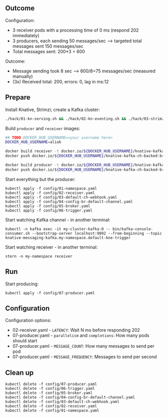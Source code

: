 ## Outcome

Configuration:
- 3 receiver pods with a processing time of 0 ms (respond 202 immediately)
- 3 producers, each sending 50 messages/sec --> targeted total messages sent 150 messages/sec
- Total messages sent: 200*3 = 600

Outcome:
- Message sending took 8 sec --> 600/8=75 messages/sec (measured manually)
- (3x) Received total: 200, errors: 0, lag in ms:12


## Prepare

Install Knative, Strimzi; create a Kafka cluster:

```bash
./hack/01-kn-serving.sh && ./hack/02-kn-eventing.sh && ./hack/03-strimzi.sh && ./hack/04-kn-kafka.sh
```

Build `producer` and `receiver` images:

```bash
## TODO DOCKER_HUB_USERNAME=<your username here>
DOCKER_HUB_USERNAME=aliok

docker build receiver -t docker.io/${DOCKER_HUB_USERNAME}/knative-kafka-ch-backed-broker-load-test-receiver
docker push docker.io/${DOCKER_HUB_USERNAME}/knative-kafka-ch-backed-broker-load-test-receiver

docker build producer -t docker.io/${DOCKER_HUB_USERNAME}/knative-kafka-ch-backed-broker-load-test-producer
docker push docker.io/${DOCKER_HUB_USERNAME}/knative-kafka-ch-backed-broker-load-test-producer
```

Start everything but the producer:

```
kubectl apply -f config/01-namespace.yaml
kubectl apply -f config/02-receiver.yaml
kubectl apply -f config/03-default-ch-webhook.yaml
kubectl apply -f config/04-config-br-default-channel.yaml
kubectl apply -f config/05-broker.yaml
kubectl apply -f config/06-trigger.yaml
```

Start watching Kafka channel - in another terminal:

```
kubectl -n kafka exec -it my-cluster-kafka-0 -- bin/kafka-console-consumer.sh --bootstrap-server localhost:9092 --from-beginning --topic knative-messaging-kafka.my-namespace.default-kne-trigger
```

Start watching receiver - in another terminal:

```
stern -n my-namespace receiver
```

## Run

Start producing:

```
kubectl apply -f config/07-producer.yaml
```

## Configuration

Configuration options:
- 02-receiver.yaml - `LATENCY`: Wait N ms before responding 202
- 07-producer.yaml - `parallelism` and `completions`: How many pods should start
- 07-producer.yaml - `MESSAGE_COUNT`: How many messages to send per pod
- 07-producer.yaml - `MESSAGE_FREQUENCY`: Messages to send per second


## Clean up

```
kubectl delete -f config/07-producer.yaml
kubectl delete -f config/06-trigger.yaml
kubectl delete -f config/05-broker.yaml
kubectl delete -f config/04-config-br-default-channel.yaml
kubectl delete -f config/03-default-ch-webhook.yaml
kubectl delete -f config/02-receiver.yaml
kubectl delete -f config/01-namespace.yaml
```
